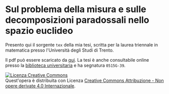 # Sul problema della misura e sulle decomposizioni paradossali nello spazio euclideo

Presento qui il sorgente `tex` della mia tesi, scritta per la laurea triennale in matematica presso l'Università degli Studi di Trento.

Il pdf può essere scaricato da [qui](https://lucafrance.github.io/assets/2021/problema-della-misura.pdf). La tesi è anche consultabile online presso la [biblioteca universitaria](http://www5.unitn.it/Biblioteca/it/Web/Tesi) e ha segnatura `0515G-39`.


<a rel="license" href="http://creativecommons.org/licenses/by-nd/4.0/"><img alt="Licenza Creative Commons" style="border-width:0" src="https://i.creativecommons.org/l/by-nd/4.0/88x31.png" /></a><br />Quest'opera è distribuita con Licenza <a rel="license" href="http://creativecommons.org/licenses/by-nd/4.0/">Creative Commons Attribuzione - Non opere derivate 4.0 Internazionale</a>.
